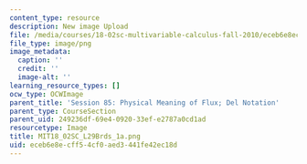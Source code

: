 ```yaml
---
content_type: resource
description: New image Upload
file: /media/courses/18-02sc-multivariable-calculus-fall-2010/eceb6e8ecff54cf0aed3441fe42ec18d_MIT18_02SC_L29Brds_1a.png
file_type: image/png
image_metadata:
  caption: ''
  credit: ''
  image-alt: ''
learning_resource_types: []
ocw_type: OCWImage
parent_title: 'Session 85: Physical Meaning of Flux; Del Notation'
parent_type: CourseSection
parent_uid: 249236df-69e4-0920-33ef-e2787a0cd1ad
resourcetype: Image
title: MIT18_02SC_L29Brds_1a.png
uid: eceb6e8e-cff5-4cf0-aed3-441fe42ec18d
---
```

